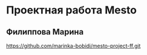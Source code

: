 # Проектная работа Mesto

## Филиппова Марина
https://github.com/marinka-bobidi/mesto-project-ff.git

